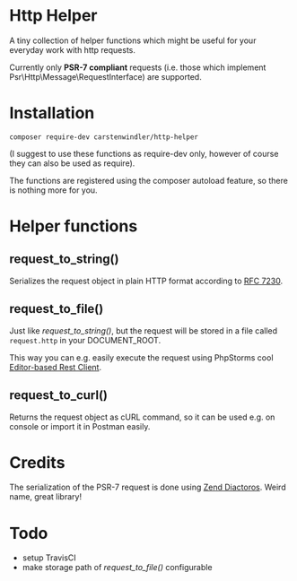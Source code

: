 # Http Helper

A tiny collection of helper functions which might be useful for your everyday work with http requests.

Currently only **PSR-7 compliant** requests (i.e. those which implement Psr\Http\Message\RequestInterface) are supported. 

# Installation

`composer require-dev carstenwindler/http-helper`

(I suggest to use these functions as require-dev only, however of course they can also be used as require).

The functions are registered using the composer autoload feature, so there is nothing more for you.

# Helper functions

## request_to_string()

Serializes the request object in plain HTTP format according to [RFC 7230](https://tools.ietf.org/html/rfc7230#page-19).

## request_to_file()

Just like _request_to_string()_, but the request will be stored in a file called `request.http` in your DOCUMENT_ROOT.

This way you can e.g. easily execute the request using PhpStorms cool [Editor-based Rest Client](https://blog.jetbrains.com/phpstorm/2017/09/editor-based-rest-client/).

## request_to_curl()

Returns the request object as cURL command, so it can be used e.g. on console or import it in Postman easily.

# Credits

The serialization of the PSR-7 request is done using [Zend Diactoros](https://github.com/zendframework/zend-diactoros). Weird name, great library!

# Todo

* setup TravisCI
* make storage path of _request_to_file()_ configurable